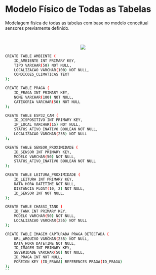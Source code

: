 # Modelo Físico de Todas as Tabelas
Modelagem física de todas as tabelas com base no modelo conceitual sensores previamente definido.

<br>

<p align="center">
<img src="https://github.com/user-attachments/assets/62b9af83-1bc2-4263-b6ed-13b74ef0ad21" >
  <p align="center">
      
```sh
CREATE TABLE AMBIENTE (
    ID_AMBIENTE INT PRIMARY KEY,
    TIPO VARCHAR(50) NOT NULL,
    LOCALIZACAO VARCHAR(100) NOT NULL,
    CONDICOES_CLIMATICAS TEXT
);

CREATE TABLE PRAGA (
    ID_PRAGA INT PRIMARY KEY,
    NOME VARCHAR(100) NOT NULL,
    CATEGORIA VARCHAR(50) NOT NULL
);

CREATE TABLE ESP32_CAM (
    ID_DISPOSITIVO INT PRIMARY KEY,
    IP_LOCAL VARCHAR(15) NOT NULL,
    STATUS_ATIVO_INATIVO BOOLEAN NOT NULL,
    LOCALIZACAO VARCHAR(255) NOT NULL
);

CREATE TABLE SENSOR_PROXIMIDADE (
    ID_SENSOR INT PRIMARY KEY,
    MODELO VARCHAR(50) NOT NULL,
    STATUS_ATIVO_INATIVO BOOLEAN NOT NULL
);

CREATE TABLE LEITURA_PROXIMIDADE (
    ID_LEITURA INT PRIMARY KEY,
    DATA_HORA DATETIME NOT NULL,
    DISTANCIA FLOAT(10, 2) NOT NULL,
    ID_SENSOR INT NOT NULL,
);

CREATE TABLE CHASSI_TANK (
    ID_TANK INT PRIMARY KEY,
    MODELO VARCHAR(50) NOT NULL,
    LOCALIZACAO VARCHAR(255) NOT NULL
);

CREATE TABLE IMAGEM_CAPTURADA_PRAGA_DETECTADA (
    URL_ARQUIVO VARCHAR(255) NOT NULL,
    DATA_HORA DATETIME NOT NULL,
    ID_IMAGEM INT PRIMARY KEY,
    SEVERIDADE VARCHAR(50) NOT NULL,
    ID_PRAGA INT NOT NULL,
    FOREIGN KEY (ID_PRAGA) REFERENCES PRAGA(ID_PRAGA)
);
``

